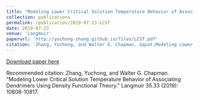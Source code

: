 ```yaml
---
title: "Modeling Lower Critical Solution Temperature Behavior of Associating Dendrimers Using Density Functional Theory"
collection: publications
permalink: /publication/2019-07-23-LCST
date: 2019-07-23
venue: 'Langmuir'
paperurl: 'http://yuchong-zhang.github.io/files/LCST.pdf'
citation: 'Zhang, Yuchong, and Walter G. Chapman. &quot;Modeling Lower Critical Solution Temperature Behavior of Associating Dendrimers Using Density Functional Theory.&quot; Langmuir 35.33 (2019): 10808-10817.'
---
```


<a href='http://yuchong-zhang.github.io/files/LCST.pdf'>Download paper here</a>

Recommended citation: Zhang, Yuchong, and Walter G. Chapman. "Modeling Lower Critical Solution Temperature Behavior of Associating Dendrimers Using Density Functional Theory." Langmuir 35.33 (2019): 10808-10817.
